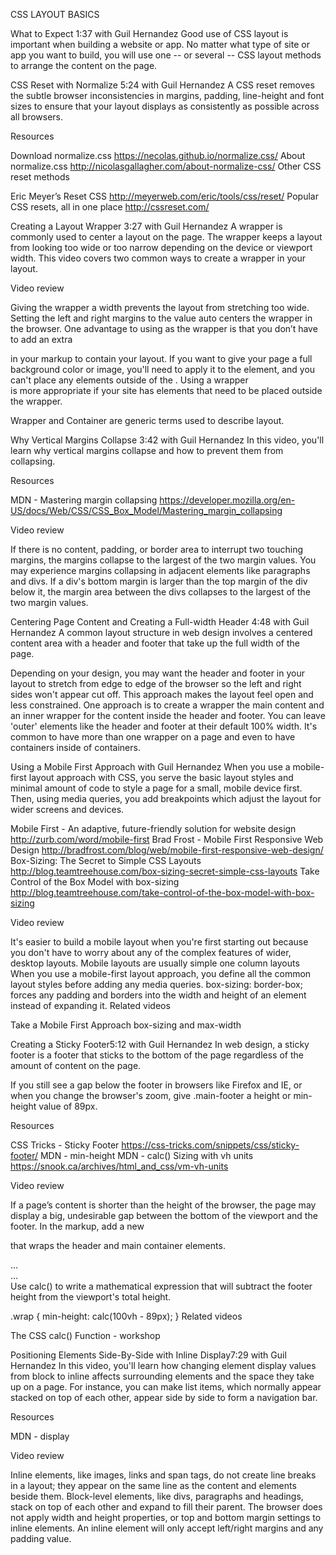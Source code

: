 CSS LAYOUT BASICS

What to Expect 1:37
with Guil Hernandez
Good use of CSS layout is important when building a website or app. No matter what type of site or app you want to build, you will use one -- or several -- CSS layout methods to arrange the content on the page.

CSS Reset with Normalize 5:24
with Guil Hernandez
A CSS reset removes the subtle browser inconsistencies in margins, padding, line-height and font sizes to ensure that your layout displays as consistently as possible across all browsers.

Resources

Download normalize.css
https://necolas.github.io/normalize.css/
About normalize.css
http://nicolasgallagher.com/about-normalize-css/
Other CSS reset methods

Eric Meyer’s Reset CSS
http://meyerweb.com/eric/tools/css/reset/
Popular CSS resets, all in one place
http://cssreset.com/


Creating a Layout Wrapper 3:27
with Guil Hernandez
A wrapper is commonly used to center a layout on the page. The wrapper keeps a layout from looking too wide or too narrow depending on the device or viewport width. This video covers two common ways to create a wrapper in your layout.

Video review

Giving the wrapper a width prevents the layout from stretching too wide.
Setting the left and right margins to the value auto centers the wrapper in the browser.
One advantage to using <body> as the wrapper is that you don’t have to add an extra <div> in your markup to contain your layout.
If you want to give your page a full background color or image, you'll need to apply it to the <html> element, and you can't place any elements outside of the <body>.
Using a wrapper <div> is more appropriate if your site has elements that need to be placed outside the wrapper.

Wrapper and Container are generic terms used to describe layout.

Why Vertical Margins Collapse 3:42
with Guil Hernandez
In this video, you'll learn why vertical margins collapse and how to prevent them from collapsing.

Resources

MDN - Mastering margin collapsing
https://developer.mozilla.org/en-US/docs/Web/CSS/CSS_Box_Model/Mastering_margin_collapsing

Video review

If there is no content, padding, or border area to interrupt two touching margins, the margins collapse to the largest of the two margin values.
You may experience margins collapsing in adjacent elements like paragraphs and divs.
If a div's bottom margin is larger than the top margin of the div below it, the margin area between the divs collapses to the largest of the two margin values.

Centering Page Content and Creating a Full-width Header 4:48
with Guil Hernandez
A common layout structure in web design involves a centered content area with a header and footer that take up the full width of the page.

Depending on your design, you may want the header and footer in your layout to stretch from edge to edge of the browser so the left and right sides won't appear cut off.
This approach makes the layout feel open and less constrained.
One approach is to create a wrapper the main content and an inner wrapper for the content inside the header and footer.
You can leave 'outer' elements like the header and footer at their default 100% width.
It's common to have more than one wrapper on a page and even to have containers inside of containers.

Using a Mobile First Approach
with Guil Hernandez
When you use a mobile-first layout approach with CSS, you serve the basic layout styles and minimal amount of code to style a page for a small, mobile device first. Then, using media queries, you add breakpoints which adjust the layout for wider screens and devices.

Mobile First - An adaptive, future-friendly solution for website design
http://zurb.com/word/mobile-first
Brad Frost - Mobile First Responsive Web Design
http://bradfrost.com/blog/web/mobile-first-responsive-web-design/
Box-Sizing: The Secret to Simple CSS Layouts
http://blog.teamtreehouse.com/box-sizing-secret-simple-css-layouts
Take Control of the Box Model with box-sizing
http://blog.teamtreehouse.com/take-control-of-the-box-model-with-box-sizing

Video review

It's easier to build a mobile layout when you're first starting out because you don't have to worry about any of the complex features of wider, desktop layouts.
Mobile layouts are usually simple one column layouts
When you use a mobile-first layout approach, you define all the common layout styles before adding any media queries.
box-sizing: border-box; forces any padding and borders into the width and height of an element instead of expanding it.
Related videos

Take a Mobile First Approach
box-sizing and max-width

Creating a Sticky Footer5:12
with Guil Hernandez
In web design, a sticky footer is a footer that sticks to the bottom of the page regardless of the amount of content on the page.

If you still see a gap below the footer in browsers like Firefox and IE, or when you change the browser's zoom, give .main-footer a height or min-height value of 89px.

Resources

CSS Tricks - Sticky Footer
https://css-tricks.com/snippets/css/sticky-footer/
MDN - min-height
MDN - calc()
Sizing with vh units
https://snook.ca/archives/html_and_css/vm-vh-units

Video review

If a page’s content is shorter than the height of the browser, the page may display a big, undesirable gap between the bottom of the viewport and the footer. In the markup, add a new <div> that wraps the header and main container elements.

<div class="wrap">
  <div class="main-header">
    <div class="container">
      ...
    </div>
  </div>

  <div class="container">
    ...
  </div>
</div> <!-- /.wrap -->
Use calc() to write a mathematical expression that will subtract the footer height from the viewport's total height.

.wrap {
  min-height: calc(100vh - 89px);
}
Related videos

The CSS calc() Function - workshop

Positioning Elements Side-By-Side with Inline Display7:29
with Guil Hernandez
In this video, you'll learn how changing element display values from block to inline affects surrounding elements and the space they take up on a page. For instance, you can make list items, which normally appear stacked on top of each other, appear side by side to form a navigation bar.

Resources

MDN - display

Video review

Inline elements, like images, links and span tags, do not create line breaks in a layout; they appear on the same line as the content and elements beside them.
Block-level elements, like divs, paragraphs and headings, stack on top of each other and expand to fill their parent.
The browser does not apply width and height properties, or top and bottom margin settings to inline elements.
An inline element will only accept left/right margins and any padding value.
